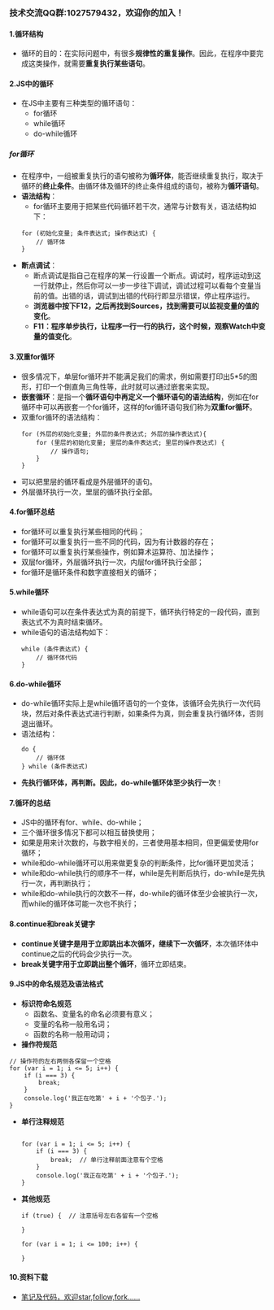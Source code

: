 ### 技术交流QQ群:1027579432，欢迎你的加入！
#### 1.循环结构
- 循环的目的：在实际问题中，有很多**规律性的重复操作**。因此，在程序中要完成这类操作，就需要**重复执行某些语句**。
#### 2.JS中的循环
- 在JS中主要有三种类型的循环语句：
    - for循环
    - while循环
    - do-while循环
##### for循环
- 在程序中，一组被重复执行的语句被称为**循环体**，能否继续重复执行，取决于循环的**终止条件**。由循环体及循环的终止条件组成的语句，被称为**循环语句**。
- **语法结构**：
    - for循环主要用于把某些代码循环若干次，通常与计数有关，语法结构如下：
    ```
    for (初始化变量; 条件表达式; 操作表达式) {
        // 循环体
    }
    ```
- **断点调试**：
    - 断点调试是指自己在程序的某一行设置一个断点。调试时，程序运动到这一行就停止，然后你可以一步一步往下调试，调试过程可以看每个变量当前的值。出错的话，调试到出错的代码行即显示错误，停止程序运行。
    - **浏览器中按下F12，之后再找到Sources，找到需要可以监视变量的值的变化**。
    - **F11：程序单步执行，让程序一行一行的执行，这个时候，观察Watch中变量的值变化**。
#### 3.双重for循环
- 很多情况下，单层for循环并不能满足我们的需求，例如需要打印出5\*5的图形，打印一个倒直角三角性等，此时就可以通过嵌套来实现。
- **嵌套循环**：是指一个**循环语句中再定义一个循环语句的语法结构**，例如在for循环中可以再嵌套一个for循环，这样的for循环语句我们称为**双重for循环**。
- 双重for循环的语法结构：
    ```
    for (外层的初始化变量; 外层的条件表达式; 外层的操作表达式){
        for (里层的初始化变量; 里层的条件表达式; 里层的操作表达式) {
            // 操作语句;
        }
    }
    ```
- 可以把里层的循环看成是外层循环的语句。
- 外层循环执行一次，里层的循环执行全部。
#### 4.for循环总结
- for循环可以重复执行某些相同的代码；
- for循环可以重复执行一些不同的代码，因为有计数器的存在；
- for循环可以重复执行某些操作，例如算术运算符、加法操作；
- 双层for循环，外层循环执行一次，内层for循环执行全部；
- for循环是循环条件和数字直接相关的循环；
#### 5.while循环
- while语句可以在条件表达式为真的前提下，循环执行特定的一段代码，直到表达式不为真时结束循环。
- while语句的语法结构如下：
    ```
    while (条件表达式) {
        // 循环体代码
    }
    ```
#### 6.do-while循环
- do-while循环实际上是while循环语句的一个变体，该循环会先执行一次代码块，然后对条件表达式进行判断，如果条件为真，则会重复执行循环体，否则退出循环。
- 语法结构：
    ```
    do {
        // 循环体
    } while (条件表达式)
    ```
- **先执行循环体，再判断。因此，do-while循环体至少执行一次**！
#### 7.循环的总结
- JS中的循环有for、while、do-while；
- 三个循环很多情况下都可以相互替换使用；
- 如果是用来计次数的，与数字相关的，三者使用基本相同，但更偏爱使用for循环；
- while和do-while循环可以用来做更复杂的判断条件，比for循环更加灵活；
- while和do-while执行的顺序不一样，while是先判断后执行，do-while是先执行一次，再判断执行；
- while和do-while执行的次数不一样，do-while的循环体至少会被执行一次，而while的循环体可能一次也不执行；
#### 8.continue和break关键字
- **continue关键字是用于立即跳出本次循环，继续下一次循环**，本次循环体中continue之后的代码会少执行一次。
- **break关键字用于立即跳出整个循环**，循环立即结束。
#### 9.JS中的命名规范及语法格式
- **标识符命名规范**
    - 函数名、变量名的命名必须要有意义；
    - 变量的名称一般用名词；
    - 函数的名称一般用动词；
- **操作符规范**
```
// 操作符的左右两侧各保留一个空格
for (var i = 1; i <= 5; i++) {
    if (i === 3) {
        break;
    }
    console.log('我正在吃第' + i + '个包子.');
}
```
- **单行注释规范**
    ```
    
    for (var i = 1; i <= 5; i++) {
        if (i === 3) {
            break;  // 单行注释前面注意有个空格
        }
        console.log('我正在吃第' + i + '个包子.');
    }
    ```
- **其他规范**
    ```
    if (true) {  // 注意括号左右各留有一个空格
        
    }
    
    for (var i = 1; i <= 100; i++) {
        
    }
    ```
#### 10.资料下载
- [笔记及代码，欢迎star,follow,fork......](https://github.com/cdlwhm1217096231/HTML_CSS_JavaScript/tree/master/JavaScript)
